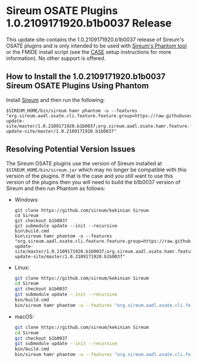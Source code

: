 # Sireum OSATE Plugins 1.0.2109171920.b1b0037 Release

This update site contains the 1.0.2109171920.b1b0037 release of Sireum's OSATE plugins and is only
intended to be used with [Sireum's Phantom tool](https://github.com/sireum/phantom)
or the FMIDE install script (see the
[CASE](https://github.com/sireum/case-env#setting-up-fmide-and-hamr-only)
setup instructions for more information). No other support is offered.

## How to Install the 1.0.2109171920.b1b0037 Sireum OSATE Plugins Using Phantom

Install [Sireum](https://github.com/sireum/kekinian#installing) and then run the following:

```batch
$SIREUM_HOME/bin/sireum hamr phantom -u --features "org.sireum.aadl.osate.cli.feature.feature.group=https://raw.githubusercontent.com/sireum/osate-update-site/master/1.0.2109171920.b1b0037;org.sireum.aadl.osate.hamr.feature.feature.group=https://raw.githubusercontent.com/sireum/osate-update-site/master/1.0.2109171920.b1b0037"
```

## Resolving Potential Version Issues

The Sireum OSATE plugins use the version of Sireum installed at ``$SIREUM_HOME/bin/sireum.jar``
which may no longer be compatible with this version of the plugins. If that is the case and
you still want to use this version of the plugins then you will need to build the
b1b0037 version of Sireum and then run Phantom as follows:

* Windows:

  ```batch
  git clone https://github.com/sireum/kekinian Sireum
  cd Sireum
  git checkout b1b0037
  git submodule update --init --recursive
  bin\build.cmd
  bin\sireum hamr phantom -u --features "org.sireum.aadl.osate.cli.feature.feature.group=https://raw.githubusercontent.com/sireum/osate-update-site/master/1.0.2109171920.b1b0037;org.sireum.aadl.osate.hamr.feature.feature.group=https://raw.githubusercontent.com/sireum/osate-update-site/master/1.0.2109171920.b1b0037"
  ```

* Linux:

  ```bash
  git clone https://github.com/sireum/kekinian Sireum
  cd Sireum
  git checkout b1b0037
  git submodule update --init --recursive
  bin/build.cmd
  bin/sireum hamr phantom -u --features "org.sireum.aadl.osate.cli.feature.feature.group=https://raw.githubusercontent.com/sireum/osate-update-site/master/1.0.2109171920.b1b0037;org.sireum.aadl.osate.hamr.feature.feature.group=https://raw.githubusercontent.com/sireum/osate-update-site/master/1.0.2109171920.b1b0037"
  ```

* macOS:

  ```bash
  git clone https://github.com/sireum/kekinian Sireum
  cd Sireum
  git checkout b1b0037
  git submodule update --init --recursive
  bin/build.cmd
  bin/sireum hamr phantom -u --features "org.sireum.aadl.osate.cli.feature.feature.group=https://raw.githubusercontent.com/sireum/osate-update-site/master/1.0.2109171920.b1b0037;org.sireum.aadl.osate.hamr.feature.feature.group=https://raw.githubusercontent.com/sireum/osate-update-site/master/1.0.2109171920.b1b0037"
  ```

